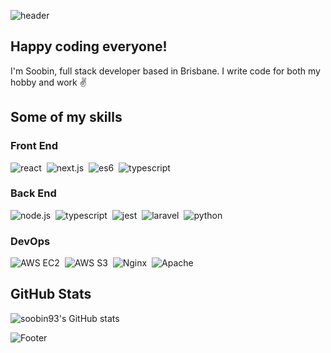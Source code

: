 ![header](https://capsule-render.vercel.app/api?type=waving&height=200&text=This%20is%20Soobs%20%F0%9F%91%8B&fontAlign=65&fontAlignY=30&color=gradient&desc=Full%20Stack%20Developer&descAlign=48&descAlignY=52&animation=twinkling)

## Happy coding everyone!

I'm Soobin, full stack developer based in Brisbane.
I write code for both my hobby and work ✌️

## Some of my skills

### Front End
![react](https://img.shields.io/badge/React-61dafb?style=for-the-badge&logo=react&logoColor=20232a)&nbsp;
![next.js](https://img.shields.io/badge/Next.js-000000?style=for-the-badge&logo=next.js&logoColor=white)&nbsp;
![es6](https://img.shields.io/badge/ES6-F7DF1E?style=for-the-badge&logo=javascript&logoColor=20232a)&nbsp;
![typescript](https://img.shields.io/badge/TypeScript-3178C6?style=for-the-badge&logo=typescript&logoColor=white)

### Back End
![node.js](https://img.shields.io/badge/Node.js-339933?style=for-the-badge&logo=node.js&logoColor=white)&nbsp;
![typescript](https://img.shields.io/badge/TypeScript-3178C6?style=for-the-badge&logo=typescript&logoColor=white)&nbsp;
![jest](https://img.shields.io/badge/Jest-C21325?style=for-the-badge&logo=jest&logoColor=white)&nbsp;
![laravel](https://img.shields.io/badge/Laravel-FF2D20?style=for-the-badge&logo=laravel&logoColor=white)&nbsp;
![python](https://img.shields.io/badge/Python-3776AB?style=for-the-badge&logo=python&logoColor=ffdf76)

### DevOps
![AWS EC2](https://img.shields.io/badge/AWS%20EC2-232F3E?style=for-the-badge&logo=amazon%20aws&logoColor=white)&nbsp;
![AWS S3](https://img.shields.io/badge/AWS%20S3-232F3E?style=for-the-badge&logo=amazon%20aws&logoColor=white)&nbsp;
![Nginx](https://img.shields.io/badge/Nginx-009639?style=for-the-badge&logo=nginx&logoColor=white)&nbsp;
![Apache](https://img.shields.io/badge/Apache-D22128?style=for-the-badge&logo=apache&logoColor=white)

## GitHub Stats
![soobin93's GitHub stats](https://github-readme-stats.vercel.app/api?username=soobin93&show_icons=true&theme=dark)

![Footer](https://capsule-render.vercel.app/api?type=waving&color=auto&height=100&section=footer)
